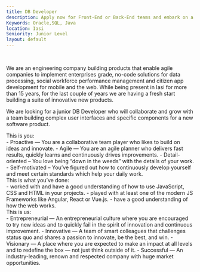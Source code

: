 ```yaml
---
title: DB Developer
description: Apply now for Front-End or Back-End teams and embark on a fast recruitment process for your internship journey.
Keywords: Oracle,SQL, Java
location: Iasi
Seniority: Junior Level
layout: default
---
```


<div class= "second-page-headline">&nbsp;</div>

We are an engineering company building products that enable agile companies to implement enterprises grade, no-code solutions for data processing, social workforce performance management and citizen app development for mobile and the web. While being present in Iasi for more than 15 years, for the last couple of years we are having a fresh start building a suite of innovative new products.

We are looking for a junior DB Developer who will collaborate and grow with a team building complex user interfaces and specific components for a new software product.
<div id="job-lst-line-second-page"> </div>

<div class= "second-page-headline">
This is you:</div>
 - Proactive — You are a collaborative team player who likes to build on ideas and innovate.
 - Agile — You are an agile planner who delivers fast results, quickly learns and continuously drives improvements.
 - Detail-oriented – You love being “down in the weeds” with the details of your work.
 - Self-motivated – You’ve figured out how to continuously develop yourself and meet certain standards which help your daily work.

<div class= "second-page-headline"> This is what you’ve done:</div>
 - worked with and have a good understanding of how to use JavaScript, CSS and HTML in your projects.
 - played with at least one of the modern JS Frameworks like Angular, React or Vue.js.
 - have a good understanding of how the web works.

<div class= "second-page-headline">This is us:</div>
 - Entrepreneurial — An entrepreneurial culture where you are encouraged to try new ideas and to quickly fail in the spirit of innovation and continuous improvement.
 - Innovative — A team of smart colleagues that challenges status quo and shares a passion to innovate, be the best, and win.
 - Visionary — A place where you are expected to make an impact at all levels and to redefine the box — not just think outside of it.
 - Successful — An industry-leading, renown and respected company with huge market opportunities.
